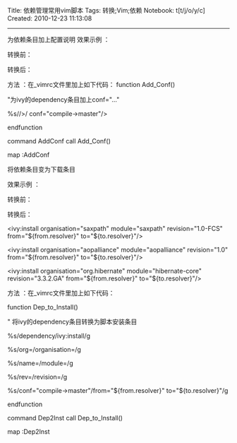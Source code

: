 Title: 依赖管理常用vim脚本
Tags: 转换;Vim;依赖
Notebook: t[t/j/o/y/c]
Created: 2010-12-23 11:13:08

------

为依赖条目加上配置说明 效果示例 ：

转换前： 
 <dependency org="saxpath" name="saxpath" rev="1.0-FCS"/> 

 <dependency org="aopalliance" name="aopalliance" rev="1.0"/> 

 <dependency org="org.hibernate" name="hibernate-core" rev="3.3.2.GA"/> 

转换后：


 <dependency org="saxpath" name="saxpath" rev="1.0-FCS" conf="compile->master"/> 

 <dependency org="aopalliance" name="aopalliance" rev="1.0" conf="compile->master"/> 

 <dependency org="org.hibernate" name="hibernate-core" rev="3.3.2.GA" conf="compile->master"/> 

 

 方法 ：在_vimrc文件里加上如下代码： 
 function Add_Conf() 

  "为ivy的dependency条目加上conf="..." 

  %s/\/>/ conf="compile->master"\/> 

 endfunction 

 command AddConf call Add_Conf() 

 map <F8> <ESC>:AddConf<CR> 

 将依赖条目变为下载条目 


 效果示例 ：

转换前：

 <dependency org="saxpath" name="saxpath" rev="1.0-FCS" conf="compile->master"/> 

 <dependency org="aopalliance" name="aopalliance" rev="1.0" conf="compile->master"/> 

 <dependency org="org.hibernate" name="hibernate-core" rev="3.3.2.GA" conf="compile->master"/> 

转换后：

 <ivy:install organisation="saxpath" module="saxpath" revision="1.0-FCS" from="${from.resolver}" to="${to.resolver}"/> 

 <ivy:install organisation="aopalliance" module="aopalliance" revision="1.0" from="${from.resolver}" to="${to.resolver}"/> 

 <ivy:install organisation="org.hibernate" module="hibernate-core" revision="3.3.2.GA" from="${from.resolver}" to="${to.resolver}"/> 

 方法 ：在_vimrc文件里加上如下代码：

 function Dep_to_Install() 

  " 将ivy的dependency条目转换为脚本安装条目 

  %s/dependency/ivy:install/g 

  %s/org=/organisation=/g 

  %s/name=/module=/g 

  %s/rev=/revision=/g 

  %s/conf="compile->master"/from="${from.resolver}" to="${to.resolver}"/g 

 endfunction 

 command Dep2Inst call Dep_to_Install() 

 map <F9> <ESC>:Dep2Inst<CR>